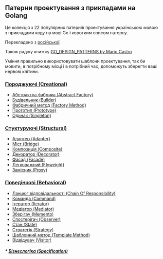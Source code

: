 ## Патерни проектування з прикладами на Golang

Це колекція з 22 популярних патернів проектування українською мовою з прикладами коду на мові Go і коротким описом 
патерну.

Перекладено з [російської](https://github.com/AlexanderGrom/go-patterns).

Також раджу книжку [GO_DESIGN_PATTERNS by Mario Castro](https://library.kre.dp.ua/Books/2-4%20kurs/%D0%9F%D1%80%D0%BE%D0%B3%D1%80%D0%B0%D0%BC%D1%83%D0%B2%D0%B0%D0%BD%D0%BD%D1%8F%20%2B%20%D0%BC%D0%BE%D0%B2%D0%B8%20%D0%BF%D1%80%D0%BE%D0%B3%D1%80%D0%B0%D0%BC%D1%83%D0%B2%D0%B0%D0%BD%D0%BD%D1%8F/Go%20Web/GO_DESIGN_PATTERNS%40bzd_channel.pdf)

Уміння правильно використовувати шаблони проектування, так би мовити, в потрібному місці і в потрібний час, допоможуть зберегти ваші нервові клітини.

### [Породжуючі (Creational)](Creational)

* [Абстрактна фабрика (Abstract Factory)](Creational/AbstractFactory)
* [Будівельник (Builder)](Creational/Builder)
* [Фабричний метод (Factory Method)](Creational/FactoryMethod)
* [Прототип (Prototype)](Creational/Prototype)
* [Одинак (Singleton)](Creational/Singleton)

### [Стуктуруючі (Structural)](Structural)

* [Адаптер (Adapter)](Structural/Adapter)
* [Міст (Bridge)](Structural/Bridge)
* [Композиція (Composite)](Structural/Composite)
* [Декоратор (Decorator)](Structural/Decorator)
* [Фасад (Facade)](Structural/Facade)
* [Легковажний (Flyweight)](Structural/Flyweight)
* [Замісник (Proxy)](Structural/Proxy)

### [Поведінкові (Behavioral)](Behavioral)

* [Ланцюг відповідальності (Chain Of Responsibility)](Behavioral/ChainOfResponsibility) 
* [Команда (Command)](Behavioral/Command) 
* [Ітератор (Iterator)](Behavioral/Iterator) 
* [Медіатор (Mediator)](Behavioral/Mediator) 
* [Зберігач (Memento)](Behavioral/Memento) 
* [Спостерігач (Observer)](Behavioral/Observer) 
* [Стан (State)](Behavioral/State) 
* [Стратегія (Strategy)](Behavioral/Strategy) 
* [Шаблонний метод (Template Method)](Behavioral/TemplateMethod) 
* [Відвідувач (Visitor)](Behavioral/Visitor) 

##### * [Бізнеслогіка (Specification)](Specification)